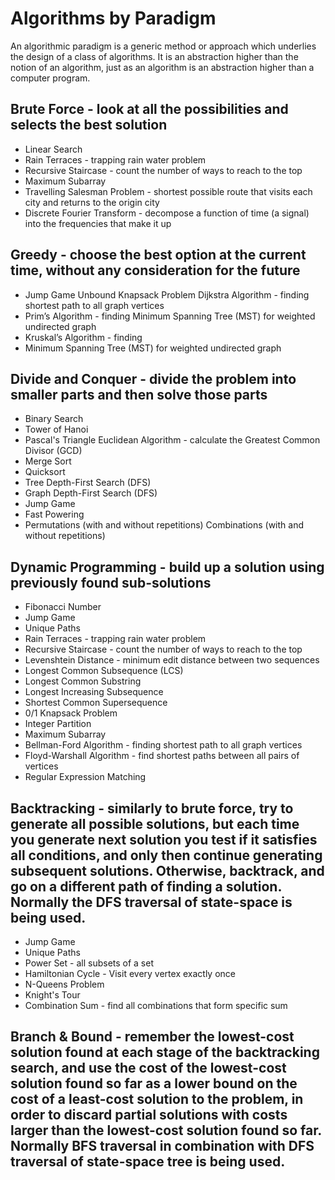 # Algorithms by Paradigm
An algorithmic paradigm is a generic method or approach which underlies the design of a class of algorithms. It is an abstraction higher than the notion of an algorithm, just as an algorithm is an abstraction higher than a computer program.

## Brute Force - look at all the possibilities and selects the best solution
* Linear Search
* Rain Terraces - trapping rain water problem
* Recursive Staircase - count the number of ways to reach to the top
* Maximum Subarray
* Travelling Salesman Problem - shortest possible route that visits each city and returns to the origin city
* Discrete Fourier Transform - decompose a function of time (a signal) into the frequencies that make it up

## Greedy - choose the best option at the current time, without any consideration for the future
* Jump Game
Unbound Knapsack Problem
Dijkstra Algorithm - finding shortest path to all graph vertices
* Prim’s Algorithm - finding Minimum Spanning Tree (MST) for weighted undirected graph
* Kruskal’s Algorithm - finding 
* Minimum Spanning Tree (MST) for weighted undirected graph

## Divide and Conquer - divide the problem into smaller parts and then solve those parts
* Binary Search
* Tower of Hanoi
* Pascal's Triangle
Euclidean Algorithm - calculate the Greatest Common Divisor (GCD)
* Merge Sort
* Quicksort
* Tree Depth-First Search (DFS)
* Graph Depth-First Search (DFS)
* Jump Game
* Fast Powering
* Permutations (with and without repetitions)
Combinations (with and without repetitions)

## Dynamic Programming - build up a solution using previously found sub-solutions
* Fibonacci Number
* Jump Game
* Unique Paths
* Rain Terraces - trapping rain water problem
* Recursive Staircase - count the number of ways to reach to the top
* Levenshtein Distance - minimum edit distance between two sequences
* Longest Common Subsequence (LCS)
* Longest Common Substring
* Longest Increasing Subsequence
* Shortest Common Supersequence
* 0/1 Knapsack Problem
* Integer Partition
* Maximum Subarray
* Bellman-Ford Algorithm - finding shortest path to all graph vertices
* Floyd-Warshall Algorithm - find shortest paths between all pairs of vertices
* Regular Expression Matching

## Backtracking - similarly to brute force, try to generate all possible solutions, but each time you generate next solution you test if it satisfies all conditions, and only then continue generating subsequent solutions. Otherwise, backtrack, and go on a different path of finding a solution. Normally the DFS traversal of state-space is being used.
* Jump Game
* Unique Paths
* Power Set - all subsets of a set
* Hamiltonian Cycle - Visit every vertex exactly once
* N-Queens Problem
* Knight's Tour
* Combination Sum - find all combinations that form specific sum

## Branch & Bound - remember the lowest-cost solution found at each stage of the backtracking search, and use the cost of the lowest-cost solution found so far as a lower bound on the cost of a least-cost solution to the problem, in order to discard partial solutions with costs larger than the lowest-cost solution found so far. Normally BFS traversal in combination with DFS traversal of state-space tree is being used.